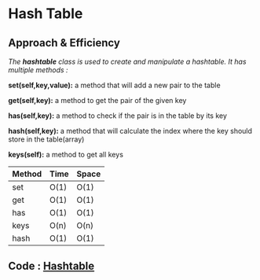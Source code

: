 # Hash Table



## Approach & Efficiency

*The **hashtable** class is used to create and manipulate a hashtable. It has multiple methods :*

**set(self,key,value):**  a method that will add a new pair to the table

**get(self,key):**   a method to get the pair of the given key

**has(self,key):**   a method to check if the pair is in the table by its key

**hash(self,key):**  a method that will calculate the index where the key should store in the table(array)

**keys(self):**   a method to get all keys



| Method | Time | Space |
|--------|------|-------|
| set    | O(1) | O(1)  |
| get    | O(1) | O(1)  |
| has    | O(1) | O(1)  |
| keys   | O(n) | O(n)  |
| hash   | O(1) | O(1)  |

## Code : [Hashtable](./hash.py)